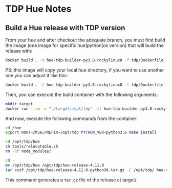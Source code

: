 # TDP Hue Notes

## Build a Hue release with TDP version

From your hue and after checkout the adequate branch, you must first build the image (one image for specific hue|python|os version) that will build the release with:

```bash
docker build . -t hue-tdp-builder-py3.8-rockylinux8 -f tdp/Dockerfile
```
PS: this image will copy your local hue directory, if you want to use another one you can adjust it like this:

```bash
docker build . -t hue-tdp-builder-py3.8-rockylinux8 -f tdp/Dockerfile
```


Then, you can execute the build container with the following arguments:

```bash
mkdir target
docker run --rm -v "./target:/opt/tdp" -it hue-tdp-builder-py3.8-rockylinux8  bash
```

And now, execute the following commands from the container: 
```bash
cd /hue
export ROOT=/hue;PREFIX=/opt/tdp PYTHON_VER=python3.6 make install

cd /opt/tdp/hue
sh tools/relocatable.sh
rm -Rf node_modules/

cd -
mv /opt/tdp/hue /opt/tdp/hue-release-4.11.0
tar cvzf /opt/tdp/hue-release-4.11.0-python38.tar.gz -C /opt/tdp/ hue-release-4.11.0
```

This command generates a `tar.gz` file of the release at target/
